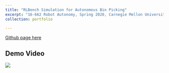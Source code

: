```yaml
---
title: "RLBench Simulation for Autonomous Bin Picking"
excerpt: "16-662 Robot Autonomy, Spring 2020, Carnegie Mellon University <br/><img src='/images/portfolio-4-demo.png'>"
collection: portfolio

---
```


[Github page here](https://github.com/aaronzguan/Autonomous-Bin-Picking)

Demo Video
---------------

[![](https://changshiraine.github.io/images/portfolio-4-small.jpg)](https://www.youtube.com/watch?v=SxaQyB_vTLc&feature=youtu.be)